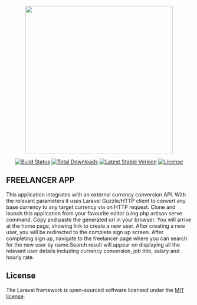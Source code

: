 <p align="center"><a href="https://laravel.com" target="_blank"><img src="https://raw.githubusercontent.com/laravel/art/master/logo-lockup/5%20SVG/2%20CMYK/1%20Full%20Color/laravel-logolockup-cmyk-red.svg" width="400"></a></p>

<p align="center">
<a href="https://travis-ci.org/laravel/framework"><img src="https://travis-ci.org/laravel/framework.svg" alt="Build Status"></a>
<a href="https://packagist.org/packages/laravel/framework"><img src="https://img.shields.io/packagist/dt/laravel/framework" alt="Total Downloads"></a>
<a href="https://packagist.org/packages/laravel/framework"><img src="https://img.shields.io/packagist/v/laravel/framework" alt="Latest Stable Version"></a>
<a href="https://packagist.org/packages/laravel/framework"><img src="https://img.shields.io/packagist/l/laravel/framework" alt="License"></a>
</p>

## FREELANCER APP 

This application integrates with an external currency conversion API. With the relevant parameters it uses Laravel Guzzle/HTTP client to convert any base currency to any target currency via on HTTP request. 
Clone and launch this application from your favourite editor (uing php artisan serve command. Copy and paste the generated url in your browser. You will arrive at the home page, showing link to create a new user. After creating a new user, you will be redirected to the complete sign up screen.  After completing sign up, navigate to the freelancer page where you can search for the new user by name.Search result will appear on displaying all the relevant user details including currency conversion, job title, salary and hourly rate.

## License

The Laravel framework is open-sourced software licensed under the [MIT license](https://opensource.org/licenses/MIT).

